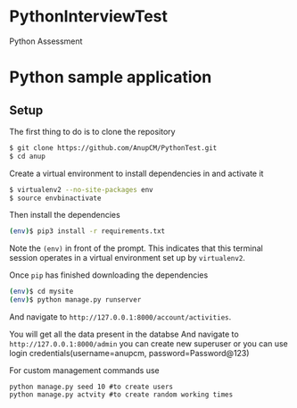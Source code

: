 # PythonInterviewTest
 Python Assessment
 # Python sample application

## Setup

The first thing to do is to clone the repository

```sh
$ git clone https://github.com/AnupCM/PythonTest.git
$ cd anup
```

Create a virtual environment to install dependencies in and activate it

```sh
$ virtualenv2 --no-site-packages env
$ source envbinactivate
```

Then install the dependencies

```sh
(env)$ pip3 install -r requirements.txt
```
Note the `(env)` in front of the prompt. This indicates that this terminal
session operates in a virtual environment set up by `virtualenv2`.

Once `pip` has finished downloading the dependencies
```sh
(env)$ cd mysite
(env)$ python manage.py runserver
```
And navigate to `http://127.0.0.1:8000/account/activities`.

You will get all the data present in the databse
And navigate to `http://127.0.0.1:8000/admin`
you can create new superuser or you can use login credentials(username=anupcm, password=Password@123)
 
For custom management commands use
```
python manage.py seed 10 #to create users
python manage.py actvity #to create random working times

